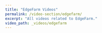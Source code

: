```yaml
---
title: "EdgeFarm Videos"
permalink: /video-section/edgefarm/
excerpt: "All videos related to EdgeFarm."
video_path: _videos/edgefarm
---
```

